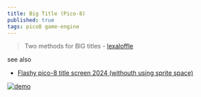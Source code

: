 ```yaml
---
title: Big Title (Pico-8)
published: true
tags: pico8 game-engine
---
```

> Two methods for BIG titles - [lexaloffle](https://www.lexaloffle.com/bbs/?tid=50105)

see also
- [Flashy pico-8 title screen 2024 (withouth using sprite space)](https://www.youtube.com/watch?v=AtFgJ69ej_I)

[![demo](https://www.lexaloffle.com/media/66501/oldtimeytitle_0.gif)](https://www.lexaloffle.com/bbs/?tid=50105)

